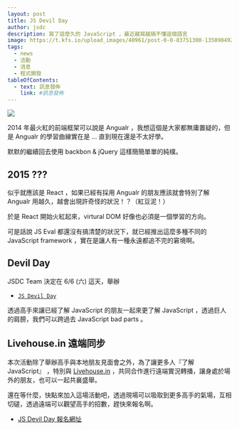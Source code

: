 ```yaml
---
layout: post
title: JS Devil Day
author: jsdc
description: 寫了這麼久的 JavaScript ，最近越寫越搞不懂這個語言
image: https://t.kfs.io/upload_images/40961/post-0-0-83751300-1350904929_large.jpg
tags:
  - news
  - 活動
  - 消息
  - 程式開發
tableOfContents:
  - text: 訊息發佈
    link: #訊息發佈
---
```


![](https://t.kfs.io/upload_images/40961/post-0-0-83751300-1350904929_large.jpg)

2014 年最火紅的前端框架可以說是 Angualr ，我想這個是大家都無庸置疑的，但是 Angualr 的學習曲線實在是 ... 直到現在還是不太好學。

默默的繼續回去使用 backbon & jQuery 這樣簡簡單單的純樸。

## 2015 ???

似乎就應該是 React ，如果已經有採用 Angualr 的朋友應該就會特別了解 Angualr 用越久，越會出現許奇怪的狀況！？（紅豆泥！）

於是 React 開始火紅起來，virtural DOM 好像也必須是一個學習的方向。

可是話說 JS Eval 都還沒有搞清楚的狀況下，就已經推出這麼多種不同的 JavaScript framework ，實在是讓人有一種永遠都追不完的窘境啊。

## Devil Day

JSDC Team 決定在 6/6 (六) 這天，舉辦 

 * [`JS Devil Day`](http://jsdc-tw.kktix.cc/events/666devilday)

透過高手來讓已經了解 JavaScript 的朋友一起來更了解 JavaScript ，透過巨人的肩膀，我們可以跨過去 JavaScript bad parts 。

## Livehouse.in 遠端同步

本次活動除了舉辦高手與本地朋友見面會之外，為了讓更多人『了解 JavaScript』 ，特別與 [Livehouse.in](https://livehouse.in/) ，共同合作進行遠端實況轉播，讓身處於場外的朋友，也可以一起共襄盛舉。

還在等什麼，快點來加入這場活動吧，透過現場可以吸取到更多高手的氣場，互相切磋，透過遠端可以觀望高手的招數，趕快來報名啊。

 * [JS Devil Day 報名網址](http://jsdc-tw.kktix.cc/events/666devilday)

 
